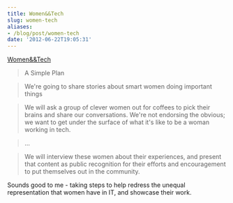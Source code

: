 ```yaml
---
title: Women&&Tech
slug: women-tech
aliases:
- /blog/post/women-tech
date: '2012-06-22T19:05:31'
---
```


[Women&&Tech](http://womenandtech.com/)

>A Simple Plan

>We're going to share stories about smart women doing important things

>We will ask a group of clever women out for coffees to pick their brains and share our conversations. We're not endorsing the obvious; we want to get under the surface of what it's like to be a woman working in tech.

> ...

> We will interview these women about their experiences, and present that content as public recognition for their efforts and encouragement to put themselves out in the community.

Sounds good to me - taking steps to help redress the unequal representation that women have in IT, and showcase their work.

<!--more-->

